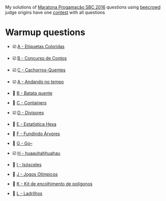 My solutions of [Maratona Progamação SBC 2016](http://maratona.sbc.org.br/hist/2016/index.html) questions using [beecrowd](https://www.beecrowd.com.br/) judge origins have one [contest](https://www.beecrowd.com.br/judge/pt/problems/origin/125) with all questions

# Warmup questions
  - :ballot_box_with_check: [A - Etiquetas Coloridas](https://www.beecrowd.com.br/judge/pt/problems/view/2233)
  - :ballot_box_with_check: [B - Concurso de Contos](https://www.beecrowd.com.br/judge/pt/problems/view/1222)
  - :ballot_box_with_check: [C - Cachorros-Quentes](https://www.beecrowd.com.br/judge/pt/problems/view/2234)

  - :ballot_box_with_check: [A - Andando no tempo](https://www.beecrowd.com.br/judge/pt/problems/view/2235)
  - :black_square_button: [B - Batata quente](https://www.beecrowd.com.br/judge/pt/problems/view/2236)
  - :black_square_button: [C - Containers](https://www.beecrowd.com.br/judge/pt/problems/view/2237)
  - :ballot_box_with_check: [D - Divisores](https://www.beecrowd.com.br/judge/pt/problems/view/2238)
  - :black_square_button: [E - Estatística Hexa](https://www.beecrowd.com.br/judge/pt/problems/view/2239)
  - :black_square_button: [F - Fundindo Árvores](https://www.beecrowd.com.br/judge/pt/problems/view/2240)
  - :black_square_button: [G - Go–](https://www.beecrowd.com.br/judge/pt/problems/view/2241)
  - :ballot_box_with_check: [H - huaauhahhuahau](https://www.beecrowd.com.br/judge/pt/problems/view/2242)
  - :black_square_button: [I - Isósceles](https://www.beecrowd.com.br/judge/pt/problems/view/2243)
  - :black_square_button: [J - Jogos Olímpicos](https://www.beecrowd.com.br/judge/pt/problems/view/2244)
  - :black_square_button: [K - Kit de encolhimento de polígonos](https://www.beecrowd.com.br/judge/pt/problems/view/2245)
  - :black_square_button: [L - Ladrilhos](https://www.beecrowd.com.br/judge/pt/problems/view/2246)